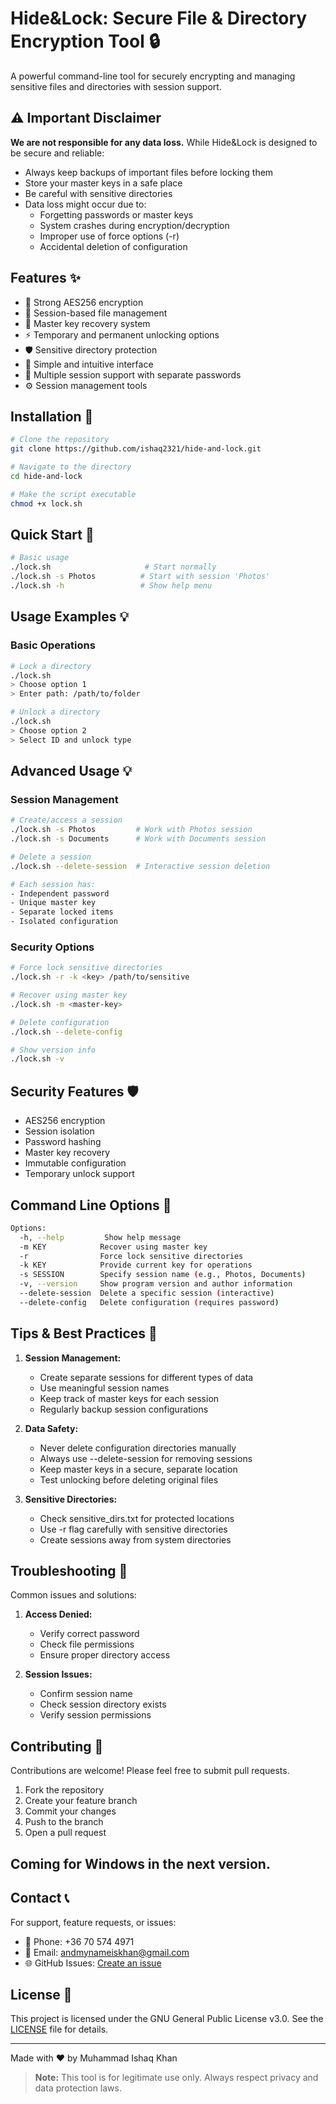 # Hide&Lock: Secure File & Directory Encryption Tool 🔒

A powerful command-line tool for securely encrypting and managing sensitive files and directories with session support.

## ⚠️ Important Disclaimer
**We are not responsible for any data loss.** While Hide&Lock is designed to be secure and reliable:
- Always keep backups of important files before locking them
- Store your master keys in a safe place
- Be careful with sensitive directories
- Data loss might occur due to:
  - Forgetting passwords or master keys
  - System crashes during encryption/decryption
  - Improper use of force options (-r)
  - Accidental deletion of configuration

## Features ✨

- 🔐 Strong AES256 encryption
- 📁 Session-based file management
- 🔑 Master key recovery system
- ⚡ Temporary and permanent unlocking options 
- 🛡️ Sensitive directory protection
- 🎯 Simple and intuitive interface
- 🔄 Multiple session support with separate passwords
- ⚙️ Session management tools

## Installation 🚀

```bash
# Clone the repository
git clone https://github.com/ishaq2321/hide-and-lock.git

# Navigate to the directory
cd hide-and-lock

# Make the script executable
chmod +x lock.sh
```

## Quick Start 🎯

```bash
# Basic usage
./lock.sh                     # Start normally
./lock.sh -s Photos          # Start with session 'Photos'
./lock.sh -h                 # Show help menu
```

## Usage Examples 💡

### Basic Operations
```bash
# Lock a directory
./lock.sh
> Choose option 1
> Enter path: /path/to/folder

# Unlock a directory
./lock.sh
> Choose option 2
> Select ID and unlock type
```

## Advanced Usage 💡

### Session Management
```bash
# Create/access a session
./lock.sh -s Photos         # Work with Photos session
./lock.sh -s Documents      # Work with Documents session

# Delete a session
./lock.sh --delete-session  # Interactive session deletion

# Each session has:
- Independent password
- Unique master key
- Separate locked items
- Isolated configuration
```

### Security Options
```bash
# Force lock sensitive directories
./lock.sh -r -k <key> /path/to/sensitive

# Recover using master key
./lock.sh -m <master-key>

# Delete configuration
./lock.sh --delete-config

# Show version info
./lock.sh -v
```

## Security Features 🛡️

- AES256 encryption
- Session isolation
- Password hashing
- Master key recovery
- Immutable configuration
- Temporary unlock support

## Command Line Options 📝

```bash
Options:
  -h, --help         Show help message
  -m KEY            Recover using master key
  -r                Force lock sensitive directories
  -k KEY            Provide current key for operations
  -s SESSION        Specify session name (e.g., Photos, Documents)
  -v, --version     Show program version and author information
  --delete-session  Delete a specific session (interactive)
  --delete-config   Delete configuration (requires password)
```

## Tips & Best Practices 💪

1. **Session Management:**
   - Create separate sessions for different types of data
   - Use meaningful session names
   - Keep track of master keys for each session
   - Regularly backup session configurations

2. **Data Safety:**
   - Never delete configuration directories manually
   - Always use --delete-session for removing sessions
   - Keep master keys in a secure, separate location
   - Test unlocking before deleting original files

3. **Sensitive Directories:**
   - Check sensitive_dirs.txt for protected locations
   - Use -r flag carefully with sensitive directories
   - Create sessions away from system directories

## Troubleshooting 🔧

Common issues and solutions:

1. **Access Denied:**
   - Verify correct password
   - Check file permissions
   - Ensure proper directory access

2. **Session Issues:**
   - Confirm session name
   - Check session directory exists
   - Verify session permissions

## Contributing 🤝

Contributions are welcome! Please feel free to submit pull requests.

1. Fork the repository
2. Create your feature branch
3. Commit your changes
4. Push to the branch
5. Open a pull request

## Coming for Windows in the next version.

## Contact 📞

For support, feature requests, or issues:

- 📱 Phone: +36 70 574 4971
- 📧 Email: andmynameiskhan@gmail.com
- 🌐 GitHub Issues: [Create an issue](https://github.com/ishaq2321/hide-and-lock/issues)

## License 📄

This project is licensed under the GNU General Public License v3.0. See the [LICENSE](LICENSE) file for details.

---

Made with ❤️ by Muhammad Ishaq Khan

> **Note:** This tool is for legitimate use only. Always respect privacy and data protection laws.
